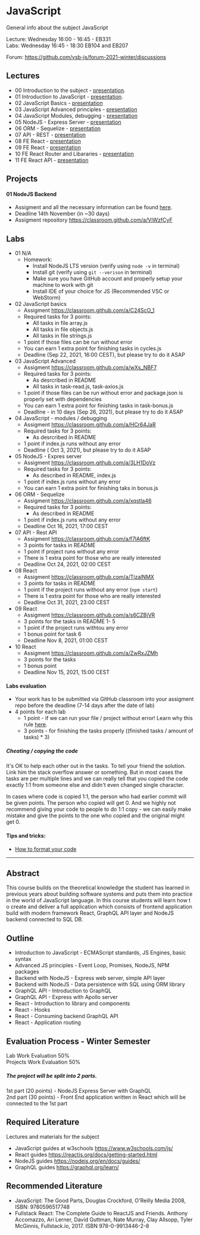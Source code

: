 # JavaScript
General info about the subject JavaScript

Lecture: Wednesday 16:00 - 16:45 - EB331  
Labs: Wednesday 16:45 - 18:30 EB104 and EB207

Forum: https://github.com/vsb-js/forum-2021-winter/discussions
## Lectures
- 00 Introduction to the subject - [presentation](https://docs.google.com/presentation/d/1vt6rgfyrKA48ku0H9lflifwOoDTe9mUhp1nBmYjmymg/edit?usp=sharing).
- 01 Introduction to JavaScript - [presentation](https://docs.google.com/presentation/d/1zB7jZ6AEbAVsUg-Eyf3Kf_CJg-gyach-BP5QgnEApBo/edit?usp=sharing).
- 02 JavaScript Basics - [presentation](https://docs.google.com/presentation/d/1QYYmIFhDvorQD1rP93QD1c1pK_ijDMVV8CETpe5eI5I/edit?usp=sharing)
- 03 JavaScript Advanced principles - [presentation](https://docs.google.com/presentation/d/1qmV0E9fpyqJy8xL_Bt09bVs7hl10TD2Ym3woSqQ6Kmk/edit?usp=sharing)
- 04 JavaScript Modules, debugging - [presentation](https://docs.google.com/presentation/d/1PRYeZAmywSd4pfirIPZQv6qic5ty5rUUBsh_6Lfux3I/edit?usp=sharing)
- 05 NodeJS - Express Server - [presentation](https://docs.google.com/presentation/d/1RZJXLhgdzBajMYx7RHfO8k6gByorKBxMe8V7G97OmG0/edit?usp=sharing)
- 06 ORM - Sequelize - [presentation](https://docs.google.com/presentation/d/1QOj9iJxpC3wRnAQWFBvzUzQFgI15Zv_cOcB5LKL2SLo/edit?usp=sharing)
- 07 API - REST - [presentation](https://docs.google.com/presentation/d/1NoPhYCHhuvwU3OJJL0dBo_vFb1k_k8vzKriD9czboY4/edit?usp=sharing)
- 08 FE React - [presentation](https://docs.google.com/presentation/d/1UGChD8_ARCxSI8OgOfJKHbv1jYNV4LK4LnLmTFxUnBs/edit?usp=sharing)
- 09 FE React - [presentation](https://docs.google.com/presentation/d/1okeM2GDvaQIeA5eshBEA0Jl5nSTfgrZGxCcWpZabxK8/edit?usp=sharing)
- 10 FE React Router and Libararies - [presentation](https://docs.google.com/presentation/d/1ejW_rBo9XGcn0FplHHyVKir6f7QjwaQsy8M2odqtyAQ/edit?usp=sharing)
- 11 FE React API - [presentation](https://docs.google.com/presentation/d/1zl1KCGzTDKuzjuBFQfaMSeVJEAPr5Aks4triGoihmz4/edit?usp=sharing)

## Projects
#### 01 NodeJS Backend
- Assigment and all the necessary information can be found [here](https://docs.google.com/document/d/1VBxatUhduVp1n94rcpPuIGdD1u1JaVuWv4F8v94cx9Y/edit?usp=sharing).
- Deadline 14th November (in ~30 days)
- Assigment repository https://classroom.github.com/a/ViWzfCyF
  

## Labs

- 01 N/A
  -  Homework:
      - Install NodeJS LTS version (verify using `node -v` in terminal)
      - Install git (verify using `git --verison` in terminal)
      - Make sure you have GitHub account and properly setup your machine to work with git
      - Install IDE of your choice for JS (Recommended VSC or WebStorm)
- 02 JavaScript basics
  - Assigment https://classroom.github.com/a/C24ScO_1
  - Required tasks for 3 points:
     - All tasks in file array.js
     - All tasks in file objects.js
     - All tasks in file strings.js
  - 1 point if those files can be run without error
  - You can earn 1 extra point for finishing tasks in cycles.js
  - Deadline (Sep 22, 2021, 16:00 CEST), but please try to do it ASAP
- 03 JavaScript Advanced
  - Assigment https://classroom.github.com/a/wXs_NBF7
  - Required tasks for 3 points:
    - As desrcribed in README
    - All tasks in task-read.js, task-axios.js
  - 1 point if those files can be run without error and package.json is properly set with dependencies
  - You can earn 1 extra point for finishing tasks in task-bonus.js
  - Deadline - in 10 days (Sep 26, 2021), but please try to do it ASAP
- 04 JavaScript - modules / debugging 
  - Assigment https://classroom.github.com/a/HCr64JaR
  - Required tasks for 3 points:
    - As desrcribed in README
  - 1 point if index.js runs without any error 
  - Deadline ( Oct 3, 2021), but please try to do it ASAP
- 05 NodeJS - Expres server
  - Assigment https://classroom.github.com/a/3LH1DoVz
  - Required tasks for 3 points:
    - As described in README, index.js
  - 1 point if index.js runs without any error
  - You can earn 1 extra point for finishing taks in bonus.js
- 06 ORM - Sequelize
  - Assigment https://classroom.github.com/a/xqstIa46
  - Required tasks for 3 points:
    - As described in README 
  - 1 point if index.js runs without any error
  - Deadline Oct 16, 2021, 17:00 CEST
- 07 API - Rest API 
  - Assigment https://classroom.github.com/a/f7lA6ftK
  - 3 points for tasks in README
  - 1 point if project runs without any error
  - There is 1 extra point for those who are really interested
  - Deadline Oct 24, 2021, 02:00 CEST
- 08 React 
  - Assigment https://classroom.github.com/a/TjzalNMX
  - 3 points for tasks in README
  - 1 point if the project runs without any error (`npm start`) 
  - There is 1 extra point for those who are really interested
  - Deadline Oct 31, 2021, 23:00 CEST
- 09 React
  - Assigment https://classroom.github.com/a/s6CZBjVR
  - 3 points for the tasks in README 1- 5
  - 1 point if the project runs withtou any error 
  - 1 bonus point for task 6
  - Deadline Nov 8, 2021, 01:00 CEST 
- 10 React
  - Assigment https://classroom.github.com/a/ZwRxJZMh
  - 3 points for the tasks 
  - 1 bonus point
  - Deadline Nov 15, 2021, 15:00 CEST 

#### Labs evaluation
- Your work has to be submitted via GitHub classroom into your assigment repo before the deadline (7-14 days after the date of lab)
- 4 points for each lab 
  - 1 point - if we can run your file / project without error! Learn why this rule [here](https://github.com/vsb-js/general/blob/main/CODERUNS.md).
  - 3 points - for finishing the tasks properly ((finished tasks / amount of tasks) * 3)
##### Cheating / copying the code
It's OK to help each other out in the tasks. To tell your friend the solution. Link him the stack overflow answer or something. But in most cases the tasks are per multiple lines and we can really tell that you copied the code exactly 1:1 from someone else and didn't even changed single character.

In cases where code is copied 1:1, the person who had earlier commit will be given points. The person who copied will get 0.
And we highly not recommend giving your code to people to do 1:1 copy - we can easily make mistake and give the points to the one who copied and the original might get 0.


#### Tips and tricks:
- [How to format your code](https://github.com/vsb-js/forum-2021-winter/discussions/2)

---

## Abstract
This course builds on the theoretical knowledge the student has learned in previous years about building software systems and puts them into practice in the world of JavaScript language. In this course students will learn how t
o create and deliver a full application which consists of frontend application build with modern framework React, GraphQL API layer and NodeJS backend connected to SQL DB.

## Outline
- Introduction to JavaScript - ECMAScript standards, JS Engines, basic syntax
- Advanced JS principles - Event Loop, Promises, NodeJS, NPM packages
- Backend with NodeJS - Express web server, simple API layer
- Backend with NodeJS - Data persistence with SQL using ORM library
- GraphQL API - Introduction to GraphQL
- GraphQL API - Express with Apollo server
- React - Introduction to library and components
- React - Hooks
- React - Consuming backend GraphQL API
- React - Application routing 


## Evaluation Process - Winter Semester
Lab Work Evaluation 50%  
Projects Work Evaluation 50%

##### The project will be split into 2 parts. 
1st part (20 points) - NodeJS Express Server with GraphQL  
2nd part (30 points) - Front End application written in React which will be connected to the 1st part  

## Required Literature
Lectures and materials for the subject  
- JavaScript guides at w3schools https://www.w3schools.com/js/  
- React guides https://reactjs.org/docs/getting-started.html  
- NodeJS guides https://nodejs.org/en/docs/guides/  
- GraphQL guides https://graphql.org/learn/  

## Recommended Literature
- JavaScript: The Good Parts, Douglas Crockford, O'Reilly Media 2008, ISBN: 9780596517748
- Fullstack React: The Complete Guide to ReactJS and Friends. Anthony Accomazzo, Ari Lerner, David Guttman, Nate Murray, Clay Allsopp, Tyler McGinnis, Fullstack.io, 2017.  ISBN 978-0-9913446-2-8



